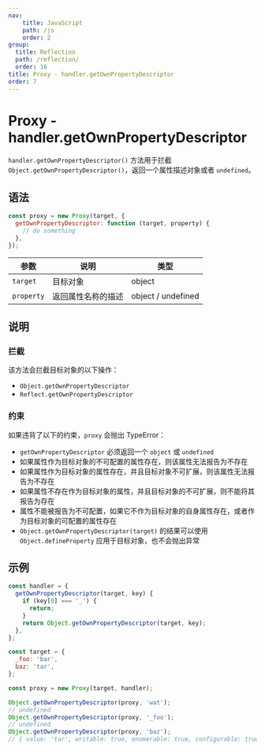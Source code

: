 ```yaml
---
nav:
    title: JavaScript
    path: /js
    order: 2
group:
  title: Reflection
  path: /reflection/
  order: 16
title: Proxy - handler.getOwnPropertyDescriptor
order: 7
---
```


# Proxy - handler.getOwnPropertyDescriptor

`handler.getOwnPropertyDescriptor()` 方法用于拦截 `Object.getOwnPropertyDescriptor()`，返回一个属性描述对象或者 `undefined`。

## 语法

```js
const proxy = new Proxy(target, {
  getOwnPropertyDescriptor: function (target, property) {
    // do something
  },
});
```

| 参数       | 说明               | 类型               |
| ---------- | ------------------ | ------------------ |
| `target`   | 目标对象           | object             |
| `property` | 返回属性名称的描述 | object / undefined |

## 说明

### 拦截

该方法会拦截目标对象的以下操作：

- `Object.getOwnPropertyDescriptor`
- `Reflect.getOwnPropertyDescriptor`

### 约束

如果违背了以下的约束，`proxy` 会抛出 TypeError：

- `getOwnPropertyDescriptor` 必须返回一个 `object` 或 `undefined`
- 如果属性作为目标对象的不可配置的属性存在，则该属性无法报告为不存在
- 如果属性作为目标对象的属性存在，并且目标对象不可扩展，则该属性无法报告为不存在
- 如果属性不存在作为目标对象的属性，并且目标对象的不可扩展，则不能将其报告为存在
- 属性不能被报告为不可配置，如果它不作为目标对象的自身属性存在，或者作为目标对象的可配置的属性存在
- `Object.getOwnPropertyDescriptor(target)` 的结果可以使用 `Object.defineProperty` 应用于目标对象，也不会抛出异常

## 示例

```js
const handler = {
  getOwnPropertyDescriptor(target, key) {
    if (key[0] === '_') {
      return;
    }
    return Object.getOwnPropertyDescriptor(target, key);
  },
};

const target = {
  _foo: 'bar',
  baz: 'tar',
};

const proxy = new Proxy(target, handler);

Object.getOwnPropertyDescriptor(proxy, 'wat');
// undefined
Object.getOwnPropertyDescriptor(proxy, '_foo');
// undefined
Object.getOwnPropertyDescriptor(proxy, 'baz');
// { value: 'tar', writable: true, enumerable: true, configurable: true }
```
